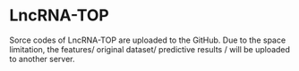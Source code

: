 # LncRNA-TOP
Sorce codes of LncRNA-TOP are uploaded to the GitHub.
Due to the space limitation, the features/ original dataset/ predictive results / will be uploaded to another server.


